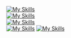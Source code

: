 <!-- <p align="justify">
  Passionate software developer with a problem-solving mindset, experienced mainly with Java & Angular thanks to my daily job 
  but I also like to experiment with various different technologies to solve interesting problems.
</p> -->

<!-- [![GitHub Streak](https://streak-stats.demolab.com/?user=NC5324&theme=dark&background=1a2026&fire=fb8c00&hide_border=true&card_width=1024&disable_animations=true&hide_total_contributions=true&hide_longest_streak=true)](https://git.io/streak-stats) -->

[![My Skills](https://skillicons.dev/icons?i=java,spring,angular,rxjs,js,ts,postgres,elasticsearch)](https://skillicons.dev)<br>
[![My Skills](https://skillicons.dev/icons?i=postman,jenkins,maven,docker,kubernetes,azure,git,gitlab,github,bitbucket)](https://skillicons.dev)<br>
[![My Skills](https://skillicons.dev/icons?i=bootstrap,lit,html,css,scss,tailwind,regex)](https://skillicons.dev)<br>
[![My Skills](https://skillicons.dev/icons?i=webpack,npm,githubactions,jenkins)](https://skillicons.dev)
[![My Skills](https://skillicons.dev/icons?i=vscode,idea,eclipse)](https://skillicons.dev)<br>

<!--
**NC5324/NC5324** is a ✨ _special_ ✨ repository because its `README.md` (this file) appears on your GitHub profile.

Here are some ideas to get you started:

- 🔭 I’m currently working on ...
- 🌱 I’m currently learning ...
- 👯 I’m looking to collaborate on ...
- 🤔 I’m looking for help with ...
- 💬 Ask me about ...
- 📫 How to reach me: ...
- 😄 Pronouns: ...
- ⚡ Fun fact: ...
-->
